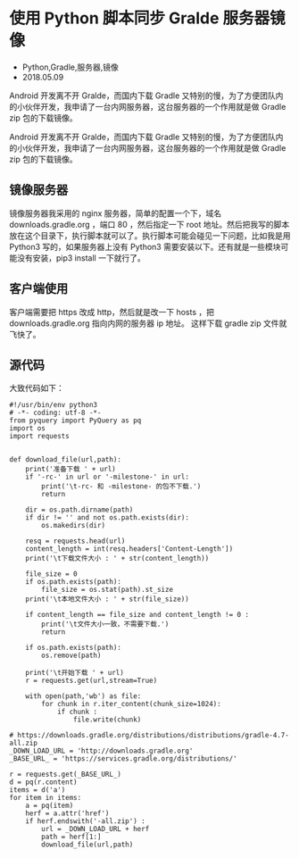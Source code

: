 # 使用 Python 脚本同步 Gralde 服务器镜像
- Python,Gradle,服务器,镜像
- 2018.05.09

Android 开发离不开 Gralde，而国内下载 Gradle 又特别的慢，为了方便团队内的小伙伴开发，我申请了一台内网服务器，这台服务器的一个作用就是做 Gradle zip 包的下载镜像。

Android 开发离不开 Gralde，而国内下载 Gradle 又特别的慢，为了方便团队内的小伙伴开发，我申请了一台内网服务器，这台服务器的一个作用就是做 Gradle zip 包的下载镜像。

## 镜像服务器

镜像服务器我采用的 nginx 服务器，简单的配置一个下，域名 downloads.gradle.org ，端口 80 ，然后指定一下 root 地址。然后把我写的脚本放在这个目录下，执行脚本就可以了。执行脚本可能会碰见一下问题，比如我是用 Python3 写的，如果服务器上没有 Python3 需要安装以下。还有就是一些模块可能没有安装，pip3 install 一下就行了。

## 客户端使用

客户端需要把 https 改成 http，然后就是改一下 hosts ，把 downloads.gradle.org 指向内网的服务器 ip 地址。 这样下载 gradle zip 文件就飞快了。

## 源代码

大致代码如下：

    #!/usr/bin/env python3
    # -*- coding: utf-8 -*-
    from pyquery import PyQuery as pq
    import os
    import requests


    def download_file(url,path):
        print('准备下载 ' + url)
        if '-rc-' in url or '-milestone-' in url:
            print('\t-rc- 和 -milestone- 的包不下载.')
            return

        dir = os.path.dirname(path)
        if dir != '' and not os.path.exists(dir):
            os.makedirs(dir)

        resq = requests.head(url)
        content_length = int(resq.headers['Content-Length'])
        print('\t下载文件大小 : ' + str(content_length))

        file_size = 0
        if os.path.exists(path):
            file_size = os.stat(path).st_size
        print('\t本地文件大小 : ' + str(file_size))

        if content_length == file_size and content_length != 0 :
            print('\t文件大小一致，不需要下载.')
            return

        if os.path.exists(path):
            os.remove(path)

        print('\t开始下载 ' + url)
        r = requests.get(url,stream=True)

        with open(path,'wb') as file:
            for chunk in r.iter_content(chunk_size=1024):
                if chunk :
                    file.write(chunk)

    # https://downloads.gradle.org/distributions/distributions/gradle-4.7-all.zip
    _DOWN_LOAD_URL = 'http://downloads.gradle.org'
    _BASE_URL_ = 'https://services.gradle.org/distributions/'

    r = requests.get(_BASE_URL_)
    d = pq(r.content)
    items = d('a')
    for item in items:
        a = pq(item)
        herf = a.attr('href')
        if herf.endswith('-all.zip') :
            url = _DOWN_LOAD_URL + herf
            path = herf[1:]
            download_file(url,path)
